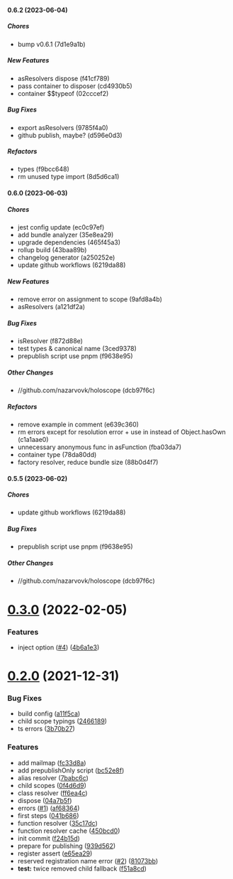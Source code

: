 #### 0.6.2 (2023-06-04)

##### Chores

*  bump v0.6.1 (7d1e9a1b)

##### New Features

*  asResolvers dispose (f41cf789)
*  pass container to disposer (cd4930b5)
*  container $$typeof (02cccef2)

##### Bug Fixes

*  export asResolvers (9785f4a0)
*  github publish, maybe? (d596e0d3)

##### Refactors

*  types (f9bcc648)
*  rm unused type import (8d5d6ca1)

#### 0.6.0 (2023-06-03)

##### Chores

*  jest config update (ec0c97ef)
*  add bundle analyzer (35e8ea29)
*  upgrade dependencies (465f45a3)
*  rollup build (43baa89b)
*  changelog generator (a250252e)
*  update github workflows (6219da88)

##### New Features

*  remove error on assignment to scope (9afd8a4b)
*  asResolvers (a121df2a)

##### Bug Fixes

*  isResolver (f872d88e)
*  test types & canonical name (3ced9378)
*  prepublish script use pnpm (f9638e95)

##### Other Changes

* //github.com/nazarvovk/holoscope (dcb97f6c)

##### Refactors

*  remove example in comment (e639c360)
*  rm errors except for resolution error + use in instead of Object.hasOwn (c1a1aae0)
*  unnecessary anonymous func in asFunction (fba03da7)
*  container type (78da80dd)
*  factory resolver, reduce bundle size (88b0d4f7)

#### 0.5.5 (2023-06-02)

##### Chores

*  update github workflows (6219da88)

##### Bug Fixes

*  prepublish script use pnpm (f9638e95)

##### Other Changes

* //github.com/nazarvovk/holoscope (dcb97f6c)

# [0.3.0](https://github.com/nazarvovk/holoscope/compare/v0.2.0...v0.3.0) (2022-02-05)


### Features

* inject option ([#4](https://github.com/nazarvovk/holoscope/issues/4)) ([4b6a1e3](https://github.com/nazarvovk/holoscope/commit/4b6a1e3f1b54369be352cee578cdbe6386214f19))



# [0.2.0](https://github.com/nazarvovk/holoscope/compare/f24b15d7cd7481acae51a28d89a6d986ba930bb2...v0.2.0) (2021-12-31)


### Bug Fixes

* build config ([a11f5ca](https://github.com/nazarvovk/holoscope/commit/a11f5caa10bd0b7ad15c4fa35e6fb21692d101a3))
* child scope typings ([2466189](https://github.com/nazarvovk/holoscope/commit/246618968807f0d92f969ae4d5677a4d5b101e66))
* ts errors ([3b70b27](https://github.com/nazarvovk/holoscope/commit/3b70b2747b7c74a5e17b95bde2a4cf387955d8d7))


### Features

* add mailmap ([fc33d8a](https://github.com/nazarvovk/holoscope/commit/fc33d8abeadb7be23084d422ed215b235f5b715f))
* add prepublishOnly script ([bc52e8f](https://github.com/nazarvovk/holoscope/commit/bc52e8f2605a1217e239ebaf1a5037f4bc849277))
* alias resolver ([7babc6c](https://github.com/nazarvovk/holoscope/commit/7babc6c5c580a753c407dff8982bd3f4e9140662))
* child scopes ([0f4d6d9](https://github.com/nazarvovk/holoscope/commit/0f4d6d9945393ca254a02ac6b5b4e170921bf68d))
* class resolver ([ff6ea4c](https://github.com/nazarvovk/holoscope/commit/ff6ea4c15bcbb47c2b6d9eb45b688e2a0246f770))
* dispose ([04a7b5f](https://github.com/nazarvovk/holoscope/commit/04a7b5f01d0b2cc3923abd02bc3b177dc9f3a375))
* errors ([#1](https://github.com/nazarvovk/holoscope/issues/1)) ([af68364](https://github.com/nazarvovk/holoscope/commit/af6836422666abdca7def3dedcd716973e8015d3))
* first steps ([041b686](https://github.com/nazarvovk/holoscope/commit/041b686929f37bbcee20e1e70e2aedbf262a334e))
* function resolver ([35c17dc](https://github.com/nazarvovk/holoscope/commit/35c17dc696a508eb76052ef0684a312f5e213a01))
* function resolver cache ([450bcd0](https://github.com/nazarvovk/holoscope/commit/450bcd024e0ed57a83c6292509e7dc073fba651a))
* init commit ([f24b15d](https://github.com/nazarvovk/holoscope/commit/f24b15d7cd7481acae51a28d89a6d986ba930bb2))
* prepare for publishing ([939d562](https://github.com/nazarvovk/holoscope/commit/939d562bef8ab0d8d8747b154870656a975650a2))
* register assert ([e65ea29](https://github.com/nazarvovk/holoscope/commit/e65ea292397e09c2d1229d627b5625db11eeae54))
* reserved registration name error ([#2](https://github.com/nazarvovk/holoscope/issues/2)) ([81073bb](https://github.com/nazarvovk/holoscope/commit/81073bbb7fc1be6040c8a788c773337cd35722e4))
* **test:** twice removed child fallback ([f51a8cd](https://github.com/nazarvovk/holoscope/commit/f51a8cdefd2a999bc4b35a1ba22c6bae045822c3))



